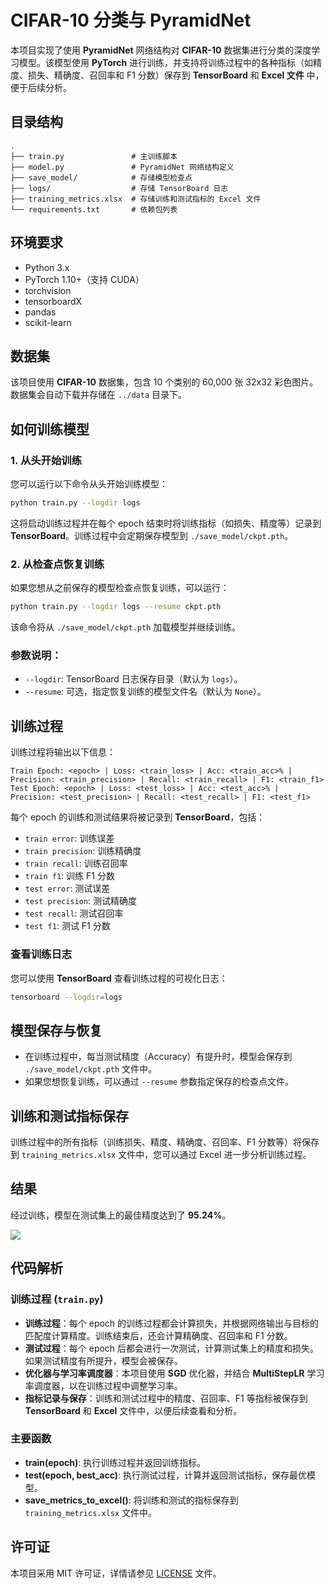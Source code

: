 

# CIFAR-10 分类与 PyramidNet

本项目实现了使用 **PyramidNet** 网络结构对 **CIFAR-10** 数据集进行分类的深度学习模型。该模型使用 **PyTorch** 进行训练，并支持将训练过程中的各种指标（如精度、损失、精确度、召回率和 F1 分数）保存到 **TensorBoard** 和 **Excel 文件** 中，便于后续分析。

## 目录结构

```plaintext
.
├── train.py               # 主训练脚本
├── model.py               # PyramidNet 网络结构定义
├── save_model/            # 存储模型检查点
├── logs/                  # 存储 TensorBoard 日志
├── training_metrics.xlsx  # 存储训练和测试指标的 Excel 文件
└── requirements.txt       # 依赖包列表
```

## 环境要求

- Python 3.x
- PyTorch 1.10+（支持 CUDA）
- torchvision
- tensorboardX
- pandas
- scikit-learn

## 数据集

该项目使用 **CIFAR-10** 数据集，包含 10 个类别的 60,000 张 32x32 彩色图片。数据集会自动下载并存储在 `../data` 目录下。

## 如何训练模型

### 1. 从头开始训练

您可以运行以下命令从头开始训练模型：

```bash
python train.py --logdir logs
```

这将启动训练过程并在每个 epoch 结束时将训练指标（如损失、精度等）记录到 **TensorBoard**。训练过程中会定期保存模型到 `./save_model/ckpt.pth`。

### 2. 从检查点恢复训练

如果您想从之前保存的模型检查点恢复训练，可以运行：

```bash
python train.py --logdir logs --resume ckpt.pth
```

该命令将从 `./save_model/ckpt.pth` 加载模型并继续训练。

### 参数说明：

- `--logdir`: TensorBoard 日志保存目录（默认为 `logs`）。
- `--resume`: 可选，指定恢复训练的模型文件名（默认为 `None`）。

## 训练过程

训练过程将输出以下信息：

```plaintext
Train Epoch: <epoch> | Loss: <train_loss> | Acc: <train_acc>% | Precision: <train_precision> | Recall: <train_recall> | F1: <train_f1>
Test Epoch: <epoch> | Loss: <test_loss> | Acc: <test_acc>% | Precision: <test_precision> | Recall: <test_recall> | F1: <test_f1>
```

每个 epoch 的训练和测试结果将被记录到 **TensorBoard**，包括：

- `train error`: 训练误差
- `train precision`: 训练精确度
- `train recall`: 训练召回率
- `train f1`: 训练 F1 分数
- `test error`: 测试误差
- `test precision`: 测试精确度
- `test recall`: 测试召回率
- `test f1`: 测试 F1 分数

### 查看训练日志

您可以使用 **TensorBoard** 查看训练过程的可视化日志：

```bash
tensorboard --logdir=logs
```

## 模型保存与恢复

- 在训练过程中，每当测试精度（Accuracy）有提升时，模型会保存到 `./save_model/ckpt.pth` 文件中。
- 如果您想恢复训练，可以通过 `--resume` 参数指定保存的检查点文件。

## 训练和测试指标保存

训练过程中的所有指标（训练损失、精度、精确度、召回率、F1 分数等）将保存到 `training_metrics.xlsx` 文件中，您可以通过 Excel 进一步分析训练过程。

## 结果

经过训练，模型在测试集上的最佳精度达到了 **95.24%**。

![](D:\Desk\pytorch-cifar10\混淆矩阵.png)

## 代码解析

### 训练过程 (`train.py`)

- **训练过程**：每个 epoch 的训练过程都会计算损失，并根据网络输出与目标的匹配度计算精度。训练结束后，还会计算精确度、召回率和 F1 分数。
- **测试过程**：每个 epoch 后都会进行一次测试，计算测试集上的精度和损失。如果测试精度有所提升，模型会被保存。
- **优化器与学习率调度器**：本项目使用 **SGD** 优化器，并结合 **MultiStepLR** 学习率调度器，以在训练过程中调整学习率。
- **指标记录与保存**：训练和测试过程中的精度、召回率、F1 等指标被保存到 **TensorBoard** 和 **Excel** 文件中，以便后续查看和分析。

### 主要函数

- **train(epoch)**: 执行训练过程并返回训练指标。
- **test(epoch, best_acc)**: 执行测试过程，计算并返回测试指标，保存最优模型。
- **save_metrics_to_excel()**: 将训练和测试的指标保存到 `training_metrics.xlsx` 文件中。

## 许可证

本项目采用 MIT 许可证，详情请参见 [LICENSE](https://chatgpt.com/c/LICENSE) 文件。

